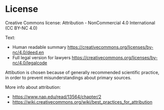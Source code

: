# License

Creative Commons license: Attribution - NonCommercial 4.0 International (CC BY-NC 4.0)

Text:
- Human readable summary
	https://creativecommons.org/licenses/by-nc/4.0/deed.en
- Full legal version for lawyers
	https://creativecommons.org/licenses/by-nc/4.0/legalcode

Attibution is chosen because of generally recommended scientific practice, in order to prevent misunderstandings about primary sources.

More info about attribution:
- https://www.nap.edu/read/13564/chapter/2
- https://wiki.creativecommons.org/wiki/best_practices_for_attribution
